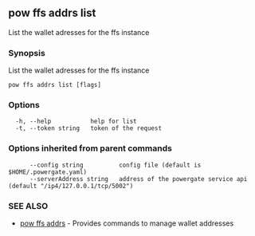 ## pow ffs addrs list

List the wallet adresses for the ffs instance

### Synopsis

List the wallet adresses for the ffs instance

```
pow ffs addrs list [flags]
```

### Options

```
  -h, --help           help for list
  -t, --token string   token of the request
```

### Options inherited from parent commands

```
      --config string          config file (default is $HOME/.powergate.yaml)
      --serverAddress string   address of the powergate service api (default "/ip4/127.0.0.1/tcp/5002")
```

### SEE ALSO

* [pow ffs addrs](pow_ffs_addrs.md)	 - Provides commands to manage wallet addresses

